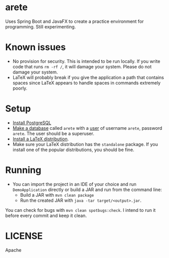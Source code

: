 arete
=====

Uses Spring Boot and JavaFX to create a practice environment for programming. Still experimenting.

Known issues
============

- No provision for security. This is intended to be run locally. If you write code that runs `rm -rf /`, it will damage your system.
Please do not damage your system.
- LaTeX will probably break if you give the application a path that contains spaces since LaTeX appears to handle
spaces in commands extremely poorly.

Setup
=====

- <a href="https://www.google.com/search?q=install+postgresql">Install PostgreSQL</a>
- <a href="https://www.google.com/search?q=postgresql+create+database">Make a database</a> 
called `arete` with a <a href="https://www.google.com/search?q=postgresql+create+user+superuser">user</a> of 
username `arete`, password `arete`. The user should be a superuser.
- <a href="https://www.latex-project.org/get/">Install a LaTeX distribution</a>.
- Make sure your LaTeX distribution has the `standalone` package. If you install one of the popular distributions, you 
should be fine.

Running
=======
- You can import the project in an IDE of your choice and run `DemoApplication` directly or build a JAR and run from 
the command line:
    - Build a JAR with `mvn clean package`
    - Run the created JAR with `java -tar target/<output>.jar`.

You can check for bugs with `mvn clean spotbugs:check`. I intend to run it before every commit and keep it clean.

LICENSE
=======

Apache